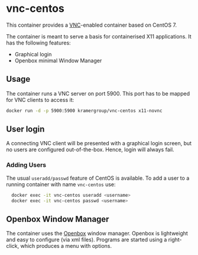 # vnc-centos

This container provides a [VNC](https://en.wikipedia.org/wiki/Virtual_Network_Computing)-enabled container based on CentOS 7.

The container is meant to serve a basis for containerised X11 applications. It has the following features:

- Graphical login
- Openbox minimal Window Manager

## Usage

The container runs a VNC server on port 5900. This port has to be mapped for VNC clients to access it:

```bash
docker run -d -p 5900:5900 kramergroup/vnc-centos x11-novnc
```

## User login

A connecting VNC client will be presented with a graphical login screen, but no users are configured out-of-the-box. Hence, login will
always fail.

### Adding Users

The usual `useradd/passwd` feature of CentOS is available. To add a user to a running container with name `vnc-centos` use:

```bash
  docker exec -it vnc-centos useradd <username>
  docker exec -it vnc-centos passwd <username>
```

## Openbox Window Manager

The container uses the [Openbox](https://en.wikipedia.org/wiki/Openbox) window manager.
Openbox is lightweight and easy to configure (via xml files). Programs are started using a right-click, which produces a menu with options.
